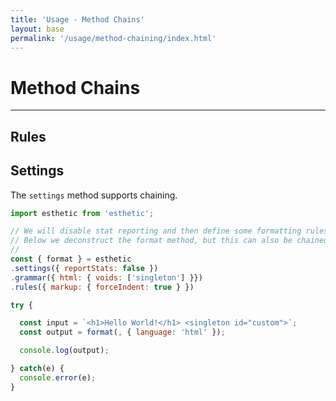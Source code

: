 ```yaml
---
title: 'Usage - Method Chains'
layout: base
permalink: '/usage/method-chaining/index.html'
---
```


# Method Chains

---

## Rules

## Settings

The `settings` method supports chaining.

<!-- prettier-ignore-->
```js
import esthetic from 'esthetic';

// We will disable stat reporting and then define some formatting rules
// Below we deconstruct the format method, but this can also be chained
//
const { format } = esthetic
.settings({ reportStats: false })
.grammar({ html: { voids: ['singleton'] }})
.rules({ markup: { forceIndent: true } })

try {

  const input = `<h1>Hello World!</h1> <singleton id="custom">`;
  const output = format(, { language: 'html' });

  console.log(output);

} catch(e) {
  console.error(e);
}

```
